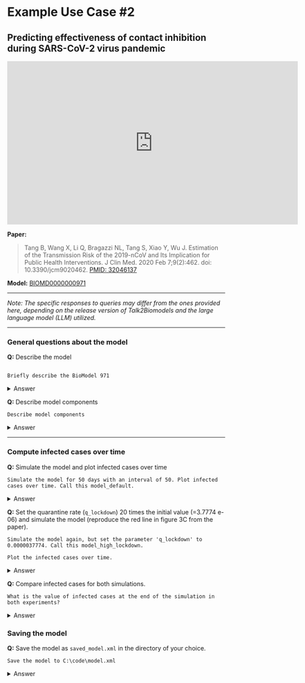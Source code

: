 # Example Use Case #2
## Predicting effectiveness of contact inhibition during SARS-CoV-2 virus pandemic

<iframe width="672" height="378" src="https://www.youtube.com/embed/6qnMPBrKfQg" frameborder="0" allowfullscreen></iframe>

**Paper:**
> Tang B, Wang X, Li Q, Bragazzi NL, Tang S, Xiao Y, Wu J. Estimation of the Transmission Risk of the 2019-nCoV and Its Implication for Public Health Interventions. J Clin Med. 2020 Feb 7;9(2):462. doi: 10.3390/jcm9020462. [PMID: 32046137](https://pubmed.ncbi.nlm.nih.gov/32046137/)

**Model:** [BIOMD0000000971](https://www.ebi.ac.uk/biomodels/BIOMD0000000971)

<hr>

<i>Note: The specific responses to queries may differ from the ones provided here, depending on the release version of Talk2Biomodels and the large language model (LLM) utilized.</i>

<hr>

### General questions about the model


**Q:** Describe the model <br>

```

Briefly describe the BioModel 971
```
<details>
<summary>Answer</summary>

The BioModel 971, named "Tang2020 - Estimation of transmission risk of COVID-19 and impact of public health interventions," focuses on the rapid spread of the novel coronavirus (2019-nCoV) since its emergence in Wuhan, China. It utilizes a deterministic compartmental model to estimate the basic reproduction number, which is crucial for understanding the potential severity of the outbreak and guiding disease intervention strategies.

The model indicates that the control reproduction number could be as high as 6.47, and sensitivity analyses suggest that interventions like intensive contact tracing, quarantine, and isolation can significantly reduce transmission risk. The study highlights the effectiveness of travel restrictions implemented by Chinese authorities, showing that such measures can lead to a substantial decrease in the number of infected individuals. Under strict measures, the outbreak is expected to peak within two weeks, with a notable reduction in cases due to travel restrictions.

</details>

**Q:** Describe model components <br>

```
Describe model components
```

<details>

<summary>Answer</summary>

The components of BioModel 971 include:
<h3>Species:</h3>
<ul>
  <li><strong>Susceptible:</strong> Individuals who are at risk of contracting the virus.</li>
  <li><strong>Exposed:</strong> Individuals who have been exposed to the virus but are not yet infectious.</li>
  <li><strong>Infected:</strong> Individuals who are currently infected and can transmit the virus.</li>
  <li><strong>Asymptomatic:</strong> Infected individuals who do not show symptoms but can still spread the virus.</li>
  <li><strong>Susceptible_quarantined:</strong> Susceptible individuals who are in quarantine.</li>
  <li><strong>Exposed_quarantined:</strong> Exposed individuals who are in quarantine.</li>
  <li><strong>Hospitalised:</strong> Individuals who are hospitalized due to severe infection.</li>
  <li><strong>Recovered:</strong> Individuals who have recovered from the infection.</li>
</ul>

<h3>Parameters:</h3>
<ul>
  <li><strong>c:</strong> Contact rate.</li>
  <li><strong>beta:</strong> Transmission probability per contact.</li>
  <li><strong>q:</strong> Quarantine rate.</li>
  <li><strong>sigma:</strong> Rate of progression from exposed to infected.</li>
  <li><strong>lambda:</strong> Rate of recovery.</li>
  <li><strong>rho:</strong> Rate of hospitalization.</li>
  <li><strong>delta_I:</strong> Rate of death for infected individuals.</li>
  <li><strong>delta_q:</strong> Rate of death for quarantined individuals.</li>
  <li><strong>gamma_I:</strong> Recovery rate for infected individuals.</li>
  <li><strong>gamma_A:</strong> Recovery rate for asymptomatic individuals.</li>
  <li><strong>gamma_H:</strong> Recovery rate for hospitalized individuals.</li>
  <li><strong>alpha:</strong> Rate of symptomatic infection.</li>
  <li><strong>theta:</strong> Effectiveness of interventions.</li>
  <li><strong>c_lockdown:</strong> Contact rate during lockdown.</li>
  <li><strong>q_lockdown:</strong> Quarantine rate during lockdown.</li>
  <li><strong>Infected:</strong> Number of infected individuals.</li>
</ul>

<h3>Compartments:</h3>
<ul>
  <li><strong>Wuhan:</strong> The geographical compartment where the model is focused.</li>
</ul>

<h3>Units:</h3>
<ul>
  <li><strong>Time Unit:</strong> Days (d)</li>
  <li><strong>Quantity Unit:</strong> Number of individuals (#)</li>
  <li><strong>Length Unit:</strong> Meters (m)</li>
  <li><strong>Area Unit:</strong> Square meters (m²)</li>
  <li><strong>Volume Unit:</strong> Milliliters (ml)</li>
</ul>

<p>These components work together to simulate the dynamics of the COVID-19 outbreak and the impact of public health interventions.</p>
</details>


<hr>

### Compute infected cases over time
**Q:** Simulate the model and plot infected cases over time <br>

```
Simulate the model for 50 days with an interval of 50. Plot infected cases over time. Call this model_default.
```

<details>

<summary>Answer</summary>
<img src="../figures/C2_q3.png" width="600"/>
</details>


**Q:** Set the quarantine rate (`q_lockdown`) 20 times the initial value (=3.7774 e-06) and simulate the model (reproduce the red line in figure 3C from the paper). <br>



```
Simulate the model again, but set the parameter 'q_lockdown' to 0.0000037774. Call this model_high_lockdown.
```

```
Plot the infected cases over time.
```

<details>
<summary>Answer</summary>
<img src="../figures/C2_q4.png" width="600"/>
</details>


**Q:** Compare infected cases for both simulations. <br>

```
What is the value of infected cases at the end of the simulation in both experiments?
```

<details>
<summary>Answer</summary>

The values of infected cases at the end of the simulations are as follows:
<ul>
  <li>For the experiment model_default, the value is approximately <strong>104,338.52</strong></li>
  <li>For the experiment model_high_lockdown, the value is approximately <strong>7,275.49</strong></li>
</ul>
</details>

### Saving the model
**Q:** Save the model as `saved_model.xml` in the directory of your choice.

```
Save the model to C:\code\model.xml
```

<details>
<summary>Answer</summary>
<p>The model has been saved successfully saved! </p>
</details>